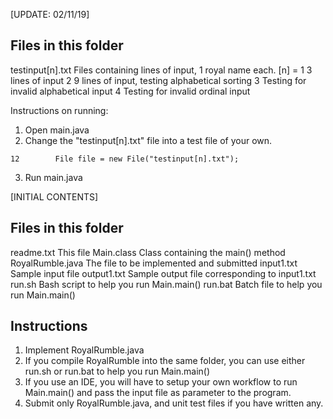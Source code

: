 [UPDATE: 02/11/19]

Files in this folder
--------------------
testinput[n].txt                       Files containing lines of input, 1 royal name each. 
[n] =
1                   3 lines of input
2                   9 lines of input, testing alphabetical sorting
3                   Testing for invalid alphabetical input
4                   Testing for invalid ordinal input

Instructions on running:

1. Open main.java
2. Change the "testinput[n].txt" file into a test file of your own.
```
12        File file = new File("testinput[n].txt");
```
3. Run main.java

[INITIAL CONTENTS]

Files in this folder
--------------------
readme.txt                          This file
Main.class                          Class containing the main() method
RoyalRumble.java                    The file to be implemented and submitted
input1.txt                          Sample input file
output1.txt                         Sample output file corresponding to input1.txt
run.sh                              Bash script to help you run Main.main()
run.bat                             Batch file to help you run Main.main()

Instructions
--------------------
1) Implement RoyalRumble.java
2) If you compile RoyalRumble into the same folder, you can use either run.sh or run.bat to help you run Main.main()
3) If you use an IDE, you will have to setup your own workflow to run Main.main() and pass the input file as parameter to the program.
4) Submit only RoyalRumble.java, and unit test files if you have written any.
